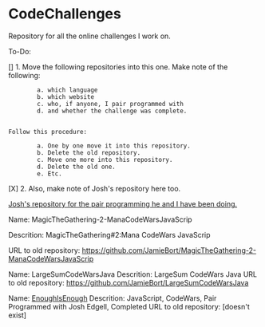 # CodeChallenges
Repository for all the online challenges I work on.

To-Do:

[] 1.
    Move the following repositories into this one. Make note of the following:

            a. which language
            b. which website
            c. who, if anyone, I pair programmed with
            d. and whether the challenge was complete.


    Follow this procedure:

            a. One by one move it into this repository.
            b. Delete the old repository.
            c. Move one more into this repository.
            d. Delete the old one. 
            e. Etc.

[X] 2. Also, make note of Josh's repository here too.

[Josh's repository for the pair programming he and I have been doing.](https://github.com/JoshEdgell/pairprogramming)

Name: MagicTheGathering-2-ManaCodeWarsJavaScrip

Descrition: MagicTheGathering#2:Mana CodeWars JavaScrip

URL to old repository: https://github.com/JamieBort/MagicTheGathering-2-ManaCodeWarsJavaScrip


Name: LargeSumCodeWarsJava
Descrition: LargeSum CodeWars Java
URL to old repository: https://github.com/JamieBort/LargeSumCodeWarsJava


Name: [EnoughIsEnough](https://github.com/JamieBort/CodeChallenges/tree/master/EnoughIsEnough)
Descrition: JavaScript, CodeWars, Pair Programmed with Josh Edgell, Completed
URL to old repository: [doesn't exist]
